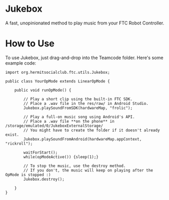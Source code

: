 # Jukebox
A fast, unopinionated method to play music from your FTC Robot Controller.

# How to Use
To use Jukebox, just drag-and-drop into the Teamcode folder.
Here's some example code:

```
import org.hermitsocialclub.ftc.utils.Jukebox;

public class YourOpMode extends LinearOpMode {

	public void runOpMode() {
	
		// Play a short clip using the built-in FTC SDK.
		// Place a .wav file in the res/raw/ in Android Studio.
		Jukebox.playSoundFromSDK(hardwareMap, "frolic");
		
		// Play a full-on music song using Android's API.
		// Place a .wav file **on the phone** in /storage/emulated/0/JukeboxExternalStorage/
		// You might have to create the folder if it doesn't already exist.
		Jukebox.playSoundFromAndroid(hardwareMap.appContext, "rickroll");
		
		waitForStart();
		while(opModeActive()) {sleep(1);}
		
		// To stop the music, use the destroy method.
		// If you don't, the music will keep on playing after the OpMode is stopped :)
		Jukebox.destroy();
		
	}
}
```